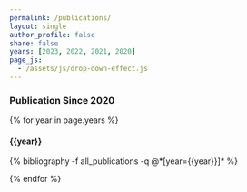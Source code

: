 ```yaml
---
permalink: /publications/
layout: single
author_profile: false
share: false
years: [2023, 2022, 2021, 2020]
page_js:
  - /assets/js/drop-down-effect.js
---
```


<h3  id="all_publications">Publication Since 2020</h3>

{% for year in page.years %}

<h4 id="{{year}}all_publications">{{year}}</h4>
{% bibliography -f all_publications -q @*[year={{year}}]* %}

{% endfor %}

